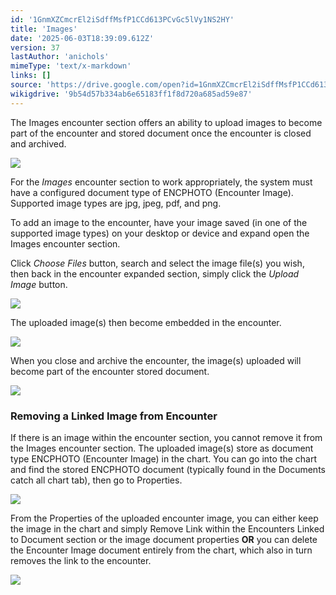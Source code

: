 ```yaml
---
id: '1GnmXZCmcrEl2iSdffMsfP1CCd613PCvGc5lVy1NS2HY'
title: 'Images'
date: '2025-06-03T18:39:09.612Z'
version: 37
lastAuthor: 'anichols'
mimeType: 'text/x-markdown'
links: []
source: 'https://drive.google.com/open?id=1GnmXZCmcrEl2iSdffMsfP1CCd613PCvGc5lVy1NS2HY'
wikigdrive: '9b54d57b334ab6e65183ff1f8d720a685ad59e87'
---
```

The Images encounter section offers an ability to upload images to become part of the encounter and stored document once the encounter is closed and archived.

![](../images.assets/d640bb0adb03d8fd38c67fa7b50d55cb.png)

For the *Images* encounter section to work appropriately, the system must have a configured document type of ENCPHOTO (Encounter Image).  Supported image types are jpg, jpeg, pdf, and png.

To add an image to the encounter, have your image saved (in one of the supported image types) on your desktop or device and expand open the Images encounter section.

Click *Choose Files* button, search and select the image file(s) you wish, then back in the encounter expanded section, simply click the *Upload Image* button.

![](../images.assets/b071ccd742cd2fa95387ecb11011ee89.png)

The uploaded image(s) then become embedded in the encounter.

![](../images.assets/e56f19671e4f88d6763f08c2cc11af58.png)

When you close and archive the encounter, the image(s) uploaded will become part of the encounter stored document.

![](../images.assets/e79b71e42a3b8752545af03d61f43f5e.png)

### Removing a Linked Image from Encounter

If there is an image within the encounter section, you cannot remove it from the Images encounter section.  The uploaded image(s) store as document type ENCPHOTO (Encounter Image) in the chart.  You can go into the chart and find the stored ENCPHOTO document (typically found in the Documents catch all chart tab), then go to Properties.

![](../images.assets/6ae17ca9c8eccad2bbd2efe28e044518.png)

From the Properties of the uploaded encounter image, you can either keep the image in the chart and simply Remove Link within the Encounters Linked to Document section or the image document properties **OR** you can delete the Encounter Image document entirely from the chart, which also in turn removes the link to the encounter.

![](../images.assets/80cffb51feca1cea99a0739ff6119ae2.png)
